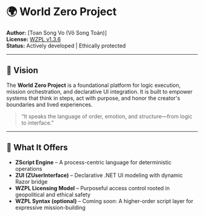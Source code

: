 # 🌍 World Zero Project

**Author:** [Toan Song Vo (Võ Song Toàn)]  
**License:** [WZPL v1.3.6](https://github.com/worldzeroproject/WZPL/blob/main/LICENSE.md)  
**Status:** Actively developed | Ethically protected

---

## 🧭 Vision

The **World Zero Project** is a foundational platform for logic execution, mission orchestration, and declarative UI integration. It is built to empower systems that think in steps, act with purpose, and honor the creator's boundaries and lived experiences.

> “It speaks the language of order, emotion, and structure—from logic to interface.”

---

## 🚀 What It Offers

- **ZScript Engine** – A process-centric language for deterministic operations
- **ZUI (ZUserInterface)** – Declarative .NET UI modeling with dynamic Razor bridge
- **WZPL Licensing Model** – Purposeful access control rooted in geopolitical and ethical safety
- **WZPL Syntax (optional)** – Coming soon: A higher-order script layer for expressive mission-building
